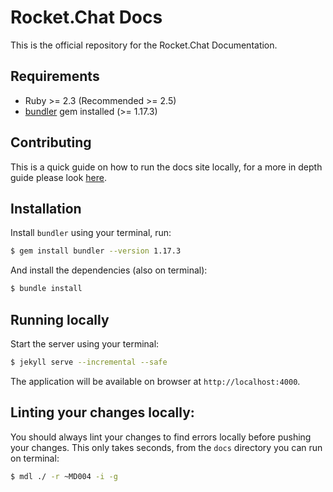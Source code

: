# Rocket.Chat Docs

This is the official repository for the Rocket.Chat Documentation.

## Requirements

* Ruby &gt;= 2.3 \(Recommended &gt;= 2.5\)
* [bundler](https://bundler.io/) gem installed \(&gt;= 1.17.3\)

## Contributing

This is a quick guide on how to run the docs site locally, for a more in depth guide please look [here](contributing/documentation/).

## Installation

Install `bundler` using your terminal, run:

```bash
$ gem install bundler --version 1.17.3
```

And install the dependencies \(also on terminal\):

```bash
$ bundle install
```

## Running locally

Start the server using your terminal:

```bash
$ jekyll serve --incremental --safe
```

The application will be available on browser at `http://localhost:4000`.

## Linting your changes locally:

You should always lint your changes to find errors locally before pushing your changes. This only takes seconds, from the `docs` directory you can run on terminal:

```bash
$ mdl ./ -r ~MD004 -i -g
```

